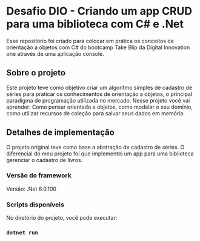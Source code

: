 # Desafio DIO - Criando um app CRUD para uma biblioteca com C# e .Net

Esse repositório foi criado para colocar em prática os conceitos de orientação a objetos com C# do bootcamp Take Blip da Digital Innovation one através de uma aplicação console.

## Sobre o projeto
Este projeto teve como objetivo criar um algoritmo simples de cadastro de séries para praticar os conhecimentos de orientação a objetos, o principal paradigma de programação utilizada no mercado. Nesse projeto você vai aprender: Como pensar orientado a objetos, como modelar o seu domínio, como utilizar recursos de coleção para salvar seus dados em memória.

## Detalhes de implementação

O projeto original teve como base a abstração de cadastro de séries. 
O diferencial do meu projeto foi que implementei um app para uma biblioteca gerenciar o cadastro de livros.

### Versão do framework

Versão: .Net 6.0.100

### Scripts disponíveis

No diretório do projeto, você pode executar:

### `dotnet run`
